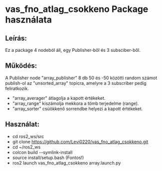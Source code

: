 # vas_fno_atlag_csokkeno Package használata
## Leírás:
Ez a package 4 nodeból áll, egy Publisher-ből és 3 subsciber-ből.
## Működés:
A Publisher node "array_publisher" 8 db 50 és -50 közötti random számot publish-ol az "unsorted_array" topicra, amelyre a 3 subscriber pedig feliratkozik.
- "array_averager" átlagolja a kapott értékeket.
- "array_range" kiszámolja mekkora a tömb terjedelme (range).
- "array_sorter" csüökkenő sorrendbe helyezi a kapott értékeket.
## Használat:
- cd ros2_ws/src
- git clone https://github.com/Levi0220/vas_fno_atlag_csokkeno.git
- cd ~/ros2_ws
- colcon build --symlink-install
- source install/setup.bash     (Fontos!)
- ros2 launch vas_fno_atlag_csokkeno array.launch.py
